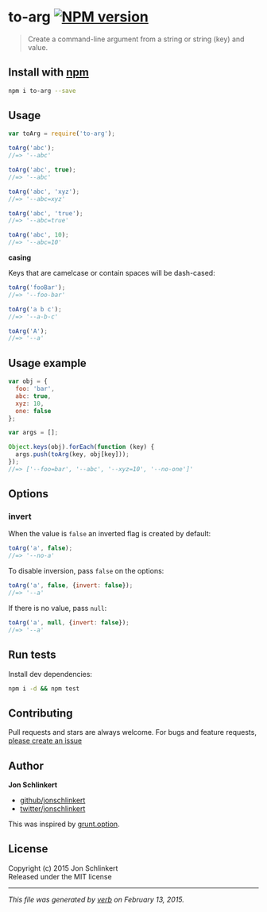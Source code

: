 # to-arg [![NPM version](https://badge.fury.io/js/to-arg.svg)](http://badge.fury.io/js/to-arg)

> Create a command-line argument from a string or string (key) and value.

## Install with [npm](npmjs.org)

```bash
npm i to-arg --save
```

## Usage

```js
var toArg = require('to-arg');

toArg('abc');
//=> '--abc'

toArg('abc', true);
//=> '--abc'

toArg('abc', 'xyz');
//=> '--abc=xyz'

toArg('abc', 'true');
//=> '--abc=true'

toArg('abc', 10);
//=> '--abc=10'
```

**casing**

Keys that are camelcase or contain spaces will be dash-cased:

```js
toArg('fooBar');
//=> '--foo-bar'

toArg('a b c');
//=> '--a-b-c'

toArg('A');
//=> '--a'
```

## Usage example

```js
var obj = {
  foo: 'bar',
  abc: true,
  xyz: 10,
  one: false
};

var args = [];

Object.keys(obj).forEach(function (key) {
  args.push(toArg(key, obj[key]));
});
//=> ['--foo=bar', '--abc', '--xyz=10', '--no-one']'
```

## Options

### invert

When the value is `false` an inverted flag is created by default:

```js
toArg('a', false);
//=> '--no-a'
```

To disable inversion, pass `false` on the options:

```js
toArg('a', false, {invert: false});
//=> '--a'
```

If there is no value, pass `null`:

```js
toArg('a', null, {invert: false});
//=> '--a'
```

## Run tests

Install dev dependencies:

```bash
npm i -d && npm test
```

## Contributing
Pull requests and stars are always welcome. For bugs and feature requests, [please create an issue](https://github.com/jonschlinkert/to-arg/issues)

## Author

**Jon Schlinkert**
 
+ [github/jonschlinkert](https://github.com/jonschlinkert)
+ [twitter/jonschlinkert](http://twitter.com/jonschlinkert) 

This was inspired by [grunt.option](https://github.com/gruntjs/grunt/blob/master/lib/grunt/option.js#L40).

## License
Copyright (c) 2015 Jon Schlinkert  
Released under the MIT license

***

_This file was generated by [verb](https://github.com/assemble/verb) on February 13, 2015._
